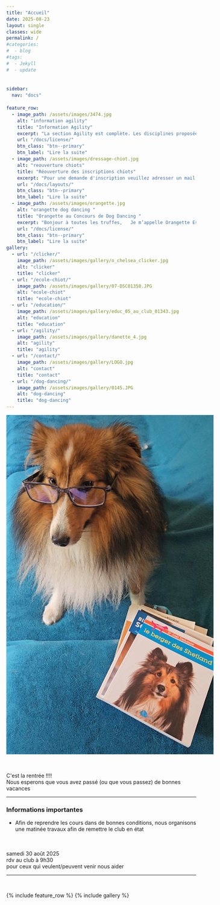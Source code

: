 ```yaml
---
title: "Accueil"
date: 2025-08-23
layout: single
classes: wide
permalink: /
#categories:
#  - blog
#tags:
#  - Jekyll
#  - update
 
  
sidebar:
  nav: "docs"

feature_row:
  - image_path: /assets/images/3474.jpg
    alt: "information agility"
    title: "Information Agility"
    excerpt: "La section Agility est complète. Les disciplines proposées au sein du club seront..."
    url: "/docs/license/"
    btn_class: "btn--primary"
    btn_label: "Lire la suite"     
  - image_path: /assets/images/dressage-chiot.jpg
    alt: "reouverture chiots"
    title: "Réouverture des inscriptions chiots"
    excerpt: "Pour une demande d'inscription veuillez adresser un mail dans l'onglet Nous contacter..."
    url: "/docs/layouts/"
    btn_class: "btn--primary"
    btn_label: "Lire la suite"
  - image_path: /assets/images/orangette.jpg
    alt: "orangette dog dancing "
    title: "Orangette au Concours de Dog Dancing "
    excerpt: "Bonjour à toutes les truffes,   Je m’appelle Orangette Espiègle et j’ai participé..."
    url: "/docs/license/"
    btn_class: "btn--primary"
    btn_label: "Lire la suite"  
gallery:
  - url: "/clicker/"
    image_path: /assets/images/gallery/o_chelsea_clicker.jpg
    alt: "clicker"
    title: "clicker"
  - url: "/ecole-chiot/"
    image_path: /assets/images/gallery/07-DSC01358.JPG
    alt: "ecole-chiot"
    title: "ecole-chiot"
  - url: "/education/"
    image_path: /assets/images/gallery/educ_05_au_club_01343.jpg
    alt: "education"
    title: "education"
  - url: "/agility/"
    image_path: /assets/images/gallery/danette_4.jpg
    alt: "agility"
    title: "agility"
  - url: "/contact/"
    image_path: /assets/images/gallery/LOGO.jpg
    alt: "contact"
    title: "contact"
  - url: "/dog-dancing/"
    image_path: /assets/images/gallery/0145.JPG
    alt: "dog-dancing"
    title: "dog-dancing"
---
```


<!-- <figure style="display: flex;
  flex-direction: column;
  margin-right: auto;
  margin-left: auto;
  position: relative;
  width:345px;
  height:512px;
  "> -->
  
<!-- <figure> -->
<figure style="display: flex;
  flex-direction: column;
  margin-right: auto;
  margin-left: auto;
  position: relative;
  width:550px;
<!--   height:512px; -->
  ">
<img src="/assets/images/rentree.jpg" alt="rentree">
<br>
&nbsp;
</figure>

C'est la rentrée !!!!
<br>
Nous esperons que vous avez passé (ou que vous passez) de bonnes vacances
&nbsp;
<br>

<hr>

<h3>Informations importantes</h3>

- Afin de reprendre les cours dans de bonnes conditions, nous organisons une matinée travaux afin de remettre le club en état
&nbsp;
<br>
&nbsp;
<br>
samedi 30 août 2025
&nbsp;
<br>
rdv au club à 9h30
&nbsp;
<br>
pour ceux qui veulent/peuvent venir nous aider

<!-- <figure>
<img src="/assets/images/festichiens2024.jpg" alt="festichiens2024">
</figure> -->

 
 

<hr>
&nbsp;
<br>

{% include feature_row %}
{% include gallery %}

